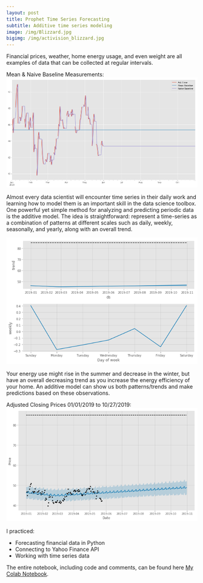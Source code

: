```yaml
---
layout: post
title: Prophet Time Series Forecasting 
subtitle: Additive time series modeling
image: /img/Blizzard.jpg
bigimg: /img/activision_blizzard.jpg
---
```


Financial prices, weather, home energy usage, and even weight are all examples of data that can be collected at regular intervals. 

Mean & Naive Baseline Measurements:
![](/img/baseline.png)

Almost every data scientist will encounter time series in their daily work and learning how to model them is an important skill in the data science toolbox. One powerful yet simple method for analyzing and predicting periodic data is the additive model. The idea is straightforward: represent a time-series as a combination of patterns at different scales such as daily, weekly, seasonally, and yearly, along with an overall trend.

![](/img/components.png)

Your energy use might rise in the summer and decrease in the winter, but have an overall decreasing trend as you increase the energy efficiency of your home. An additive model can show us both patterns/trends and make predictions based on these observations.

Adjusted Closing Prices 01/01/2019 to 10/27/2019:
![](/img/atvi_projection.png)

I practiced:
- Forecasting financial data in Python
- Connecting to Yahoo Finance API 
- Working with time series data

The entire notebook, including code and comments, can be found here [My Colab Notebook](https://colab.research.google.com/drive/18L1rPyyiRKvEzj3oZ98uv5ltCKfCGrWD).
